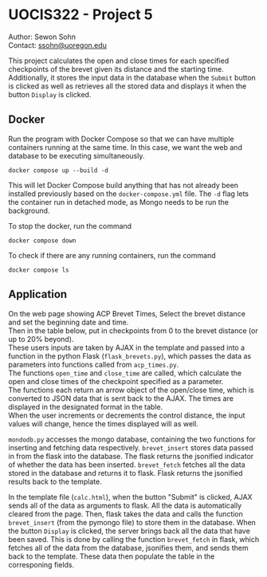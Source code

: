 # UOCIS322 - Project 5

Author: Sewon Sohn\
Contact: ssohn@uoregon.edu

This project calculates the open and close times for each specified checkpoints of the brevet given its distance and the starting time.
Additionally, it stores the input data in the database when the `Submit` button is clicked as well as retrieves all the stored data and displays it when the button `Display` is clicked.


## Docker
Run the program with Docker Compose so that we can have multiple containers running at the same time. In this case, we want the web and database to be executing simultaneously.
```
docker compose up --build -d
```
This will let Docker Compose build anything that has not already been installed previously based on the `docker-compose.yml` file.
The `-d` flag lets the container run in detached mode, as Mongo needs to be run the background. 

To stop the docker, run the command
```
docker compose down
```

To check if there are any running containers, run the command
```
docker compose ls
```

## Application 
On the web page showing ACP Brevet Times, Select the brevet distance and set the beginning date and time.\
Then in the table below, put in checkpoints from 0 to the brevet distance (or up to 20% beyond).\
These users inputs are taken by AJAX in the template and passed into a function in the python Flask (`flask_brevets.py`),
which passes the data as parameters into functions called from `acp_times.py`.\
The functions `open_time` and `close_time` are called, which calculate the open and close times of the checkpoint specified as a parameter.\
The functions each return an arrow object of the open/close time, which is converted to JSON data that is sent back to the AJAX. 
The times are displayed in the designated format in the table.\
When the user increments or decrements the control distance, the input values will change, hence the times displayed will as well.

`mondodb.py` accesses the mongo database, containing the two functions for inserting and fetching data respectively. 
`brevet_insert` stores data passed in from the flask into the database. The flask returns the jsonified indicator of whether the data has been inserted. 
`brevet_fetch` fetches all the data stored in the database and returns it to flask. Flask returns the jsonified results back to the template. 

In the template file (`calc.html`), when the button "Submit" is clicked, AJAX sends all of the data as arguments to flask. All the data is automatically cleared from the page.
Then, flask takes the data and calls the function `brevet_insert` (from the pymongo file) to store them in the database. 
When the button `Display` is clicked, the server brings back all the data that have been saved. This is done by calling the function `brevet_fetch` in flask, which fetches all of the data from the database, jsonifies them, and sends them back to the template. 
These data then populate the table in the corresponing fields. 